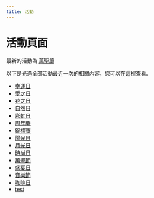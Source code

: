 ```yaml
---
title: 活動
---
```

# 活動頁面
最新的活動為 [萬聖節](days_of_halloween.md)

以下是光遇全部活動最近一次的相關內容，您可以在這裡查看。

- [幸運日](days_of_fontune.md)
- [愛之日](days_of_love.md)
- [花之日](days_of_bloom.md)
- [自然日](days_of_nature.md)
- [彩虹日](days_of_rainbow.md)
- [周年慶](days_of_anniversary.md)
- [錦標賽](days_of_competition.md)
- [陽光日](days_of_sunlight.md)
- [月光日](days_of_moonlight.md)
- [時尚日](days_of_fashion.md)
- [萬聖節](days_of_halloween.md)
- [盛宴日](days_of_feast.md)
- [音樂節](days_of_music.md)
- [咖啡日](days_of_cafe.md)
- [test](event1.md)